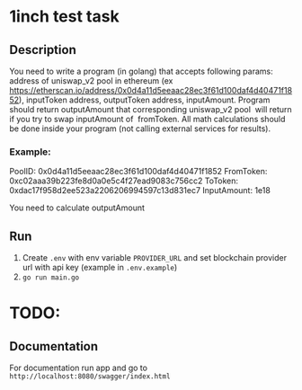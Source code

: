 # 1inch test task

## Description

You need to write a program (in golang) that accepts following params: address of uniswap_v2 pool in ethereum (ex https://etherscan.io/address/0x0d4a11d5eeaac28ec3f61d100daf4d40471f1852), inputToken address, outputToken address, inputAmount. Program should return outputAmount that corresponding uniswap_v2 pool  will return if you try to swap inputAmount of  fromToken. All math calculations should be done inside your program (not calling external services for results).

### Example:

PoolID: 0x0d4a11d5eeaac28ec3f61d100daf4d40471f1852
FromToken: 0xc02aaa39b223fe8d0a0e5c4f27ead9083c756cc2
ToToken: 0xdac17f958d2ee523a2206206994597c13d831ec7
InputAmount: 1e18

You need to calculate outputAmount

## Run

1.  Create `.env` with env variable `PROVIDER_URL` and set blockchain provider url with api key (example in `.env.example`)
2.  `go run main.go`

# TODO: 

## Documentation

For documentation run app and go to `http://localhost:8080/swagger/index.html`

